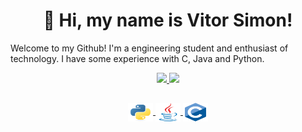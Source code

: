 <h1 align="center"> 
    👋 Hi, my name is Vitor Simon! 
</h1>
<p align="left">
    Welcome to my Github! I'm a engineering student and enthusiast of technology. I have some experience with C, Java and Python.
    </p>
<p align="center">
    <a href="https://www.linkedin.com/in/vitor-simon/">
    <img src="https://img.shields.io/badge/linkedin-%230077B5.svg?&style=for-the-badge&logo=linkedin&logoColor=white" />
    </a>
    <a href = "mailto:vitor.simondesouza@gmail.com"><img src="https://img.shields.io/badge/-Gmail-%23333?style=for-the-badge&logo=gmail&logoColor=white"     </a>
</p>
  
  ##
 
<p align="center">
  <a href="https://github.com/Therocyn">
  <img align="center" alt="Vitor-Python" height="30" width="40" src="https://raw.githubusercontent.com/devicons/devicon/master/icons/python/python-original.svg">
  <img align="center" alt="Vitor-Java" height="30" width="40" src="https://raw.githubusercontent.com/devicons/devicon/master/icons/java/java-original.svg">
  <img align="center" alt="Vitor-C" height="30" width="40" src="https://raw.githubusercontent.com/devicons/devicon/master/icons/c/c-original.svg">
    </a>
        </p>
